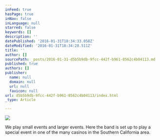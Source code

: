 ```yaml
---
inFeed: true
hasPage: true
inNav: false
inLanguage: null
starred: false
keywords: []
description: ''
datePublished: '2016-01-31T18:34:33.058Z'
dateModified: '2016-01-31T18:34:28.511Z'
title: ''
author: []
sourcePath: _posts/2016-01-31-d5b5b9db-9fcc-442f-b961-8562c4b04113.md
published: true
authors: []
publisher:
  name: null
  domain: null
  url: null
  favicon: null
url: d5b5b9db-9fcc-442f-b961-8562c4b04113/index.html
_type: Article

---
```

![](https://s3-us-west-2.amazonaws.com/the-grid-img/p/28d8107002cb4b0011b112fa17e895c9b7428ff2.jpg)

We play small events and larger events.  Here the band is set up to play a special event in one of the many casinos in the Southern California area.